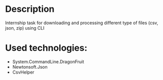 # Description
Internship task for downloading and processing different type of files (csv, json, zip) using CLI

# Used technologies:
- System.CommandLine.DragonFruit
- Newtonsoft.Json
- CsvHelper
